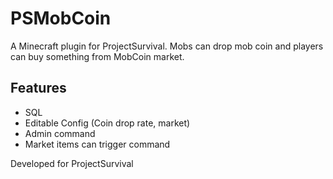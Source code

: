 # PSMobCoin

A Minecraft plugin for ProjectSurvival. Mobs can drop mob coin and players can buy something from MobCoin market.

## Features

- SQL 
- Editable Config (Coin drop rate, market)
- Admin command
- Market items can trigger command

Developed for ProjectSurvival
